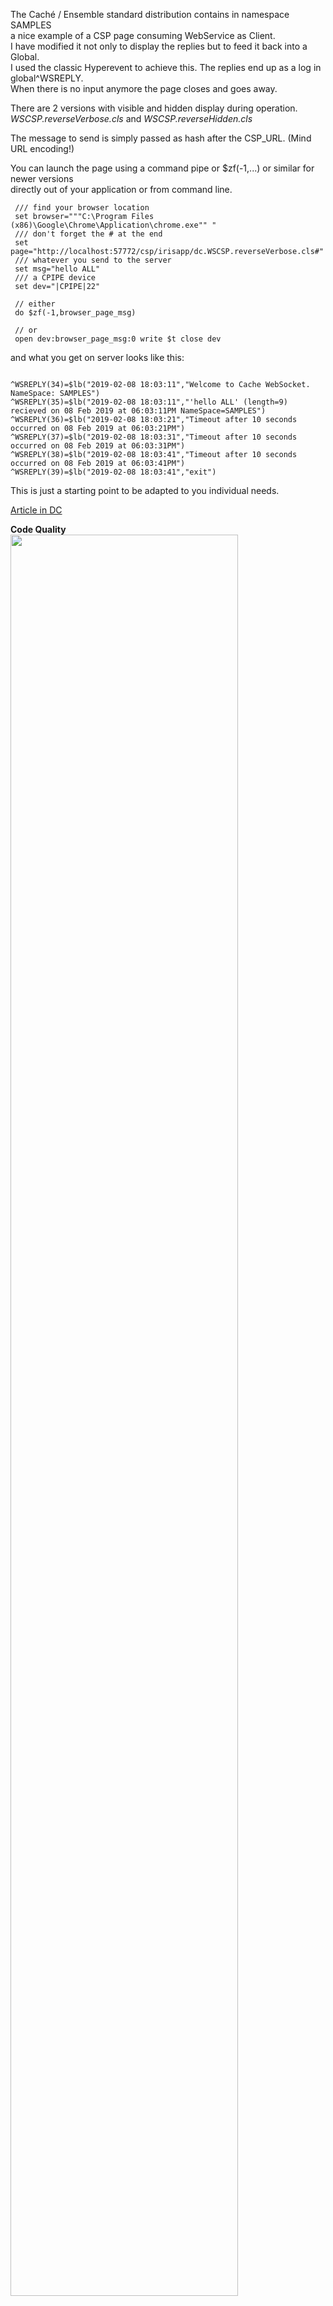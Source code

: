 The Caché / Ensemble standard distribution contains in namespace SAMPLES    
a nice example of a CSP page consuming WebService as Client.  
I have modified it not only to display the replies but to feed it back into a Global.   
I used the classic Hyperevent to achieve this. 
The replies end up as a log in global^WSREPLY.  
When there is no input anymore the page closes and goes away.  

There are 2 versions with visible and hidden display during operation.   
_WSCSP.reverseVerbose.cls_ and _WSCSP.reverseHidden.cls_  

The message to send is simply passed as hash after the CSP_URL. (Mind URL encoding!)  

You can launch the page using a command pipe or $zf(-1,...) or similar for newer versions  
directly out of your application or from command line.
```
 /// find your browser location
 set browser="""C:\Program Files (x86)\Google\Chrome\Application\chrome.exe"" "
 /// don't forget the # at the end
 set page="http://localhost:57772/csp/irisapp/dc.WSCSP.reverseVerbose.cls#"
 /// whatever you send to the server
 set msg="hello ALL"
 /// a CPIPE device
 set dev="|CPIPE|22"

 // either
 do $zf(-1,browser_page_msg)

 // or
 open dev:browser_page_msg:0 write $t close dev
 ```
 and what you get on server looks like this:
 ```

^WSREPLY(34)=$lb("2019-02-08 18:03:11","Welcome to Cache WebSocket. NameSpace: SAMPLES")
^WSREPLY(35)=$lb("2019-02-08 18:03:11","'hello ALL' (length=9) recieved on 08 Feb 2019 at 06:03:11PM NameSpace=SAMPLES")
^WSREPLY(36)=$lb("2019-02-08 18:03:21","Timeout after 10 seconds occurred on 08 Feb 2019 at 06:03:21PM")
^WSREPLY(37)=$lb("2019-02-08 18:03:31","Timeout after 10 seconds occurred on 08 Feb 2019 at 06:03:31PM")
^WSREPLY(38)=$lb("2019-02-08 18:03:41","Timeout after 10 seconds occurred on 08 Feb 2019 at 06:03:41PM")
^WSREPLY(39)=$lb("2019-02-08 18:03:41","exit")
 
 ```
This is just a starting point to be adapted to you individual needs.

[Article in DC](https://community.intersystems.com/post/client-websockets-based-csp)
        
**Code Quality**   
<img width="85%" src="https://openexchange.intersystems.com/mp/img/packages/1765/screenshots/ccdboc3nb5ta8mmgtetsitd23o.jpg">
